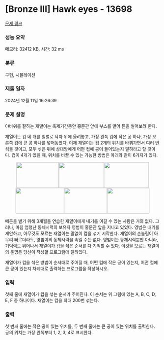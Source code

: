 # [Bronze III] Hawk eyes - 13698 

[문제 링크](https://www.acmicpc.net/problem/13698) 

### 성능 요약

메모리: 32412 KB, 시간: 32 ms

### 분류

구현, 시뮬레이션

### 제출 일자

2024년 12월 11일 16:26:39

### 문제 설명

<p>야바위를 잘하는 재열이는 축제기간동안 홍문관 앞에 부스를 열어 돈을 벌어보려 한다. </p>

<p>재열이는 컵 네 개를 일렬로 탁자 위에 올려놓고, 가장 왼쪽 컵에 작은 공 하나, 가장 오른쪽 컵에 큰 공 하나를 넣어놓았다. 이제 재열이는 컵 2개의 위치를 바꿔가면서 여러 번 섞을 것이고, 모두 섞은 뒤에 상대방에게 어떤 컵에 공이 들어있는지 말하라고 할 것이다. 컵이 4개가 있을 때, 위치를 바꿀 수 있는 가능한 방법은 아래와 같이 6가지가 있다.</p>

<p style="text-align:center"><img alt="" src="https://onlinejudgeimages.s3-ap-northeast-1.amazonaws.com/problem/13698/1.png" style="height:83px; width:139px"><img alt="" src="https://onlinejudgeimages.s3-ap-northeast-1.amazonaws.com/problem/13698/2.png" style="height:83px; width:147px"><img alt="" src="https://onlinejudgeimages.s3-ap-northeast-1.amazonaws.com/problem/13698/3.png" style="height:83px; width:146px"><img alt="" src="https://onlinejudgeimages.s3-ap-northeast-1.amazonaws.com/problem/13698/4.png" style="height:83px; width:158px"><img alt="" src="https://onlinejudgeimages.s3-ap-northeast-1.amazonaws.com/problem/13698/5.png" style="height:83px; width:140px"><img alt="" src="https://onlinejudgeimages.s3-ap-northeast-1.amazonaws.com/problem/13698/6.png" style="height:83px; width:138px"></p>

<p>떼돈을 벌기 위해 3개월을 연습한 재열이에게 내기를 이길 수 있는 사람은 거의 없다.  그러나, 마침 엄청난 동체시력의 보유자 영범이 홍문관 앞을 지나고 있었다.  영범은 내기를 제안하고, 아무것도 모르는 재열이는 말없이 컵을 섞기 시작한다.  재열이의 손놀림이 아무리 빠르더라도, 영범이의 동체시력을 속일 수는 없다. 영범이는 동체시력뿐만 아니라, 기억력도 뛰어나서 재열이가 컵을 섞은 순서를 다 기억할 수 있다.  이것을 모르는 재열이의 운명은 당신이 작성할 프로그램에 달려있다.</p>

<p>재열이가 컵을 섞은 방법이 순서대로 주어질 때, 어떤 컵에 작은 공이 있는지, 어떤 컵에 큰 공이 있는지 차례대로 출력하는 프로그램을 작성하시오. </p>

### 입력 

 <p>첫째 줄에 재열이가 컵을 섞는 순서가 주어진다. 이 순서는 위 그림에 있는 A, B, C, D, E, F 중 하나이다. 재열이는 컵을 최대 200번 섞는다.</p>

### 출력 

 <p>첫 번째 줄에는 작은 공이 있는 위치를, 두 번째 줄에는 큰 공이 있는 위치를 출력한다. 공의 위치는 가장 왼쪽부터 1, 2, 3, 4로 표시한다.  </p>

